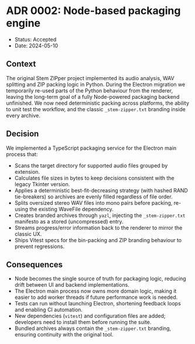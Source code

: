# ADR 0002: Node-based packaging engine

- Status: Accepted
- Date: 2024-05-10

## Context

The original Stem ZIPper project implemented its audio analysis, WAV splitting and ZIP packing logic in Python. During the Electron migration we temporarily re-used parts of the Python behaviour from the renderer, leaving the long-term goal of a fully Node-powered packaging backend unfinished. We now need deterministic packing across platforms, the ability to unit test the workflow, and the classic `_stem-zipper.txt` branding inside every archive.

## Decision

We implemented a TypeScript packaging service for the Electron main process that:

- Scans the target directory for supported audio files grouped by extension.
- Calculates file sizes in bytes to keep decisions consistent with the legacy Tkinter version.
- Applies a deterministic best-fit-decreasing strategy (with hashed RAND tie-breakers) so archives are evenly filled regardless of file order.
- Splits oversized stereo WAV files into mono pairs before packing, re-using the existing WaveFile dependency.
- Creates branded archives through `yazl`, injecting the `_stem-zipper.txt` manifesto as a stored (uncompressed) entry.
- Streams progress/error information back to the renderer to mirror the classic UX.
- Ships Vitest specs for the bin-packing and ZIP branding behaviour to prevent regressions.

## Consequences

- Node becomes the single source of truth for packaging logic, reducing drift between UI and backend implementations.
- The Electron main process now owns more domain logic, making it easier to add worker threads if future performance work is needed.
- Tests can run without launching Electron, shortening feedback loops and enabling CI automation.
- New dependencies (`vitest`) and configuration files are added; developers need to install them before running the suite.
- Bundled archives always contain the `_stem-zipper.txt` branding, ensuring continuity with the original tool.
